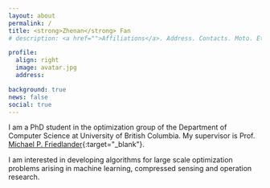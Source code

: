 ```yaml
---
layout: about
permalink: /
title: <strong>Zhenan</strong> Fan
# description: <a href="">Affiliations</a>. Address. Contacts. Moto. Etc.

profile:
  align: right
  image: avatar.jpg
  address: 

background: true
news: false
social: true
---
```

I am a PhD student in the optimization group of the Department of Computer Science at University of British Columbia. My supervisor is Prof. [Michael P. Friedlander](https://friedlander.io){:target="\_blank"}.

I am interested in developing algorithms for large scale optimization problems arising in machine learning, compressed sensing and operation research.

